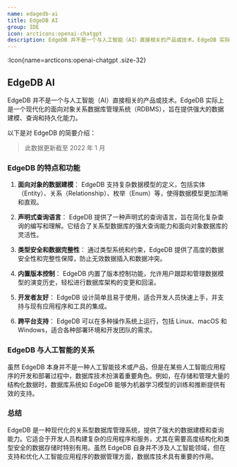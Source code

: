 ```yaml
---
name: edagedb-ai
title: EdgeDB AI
group: IDE
icon: arcticons:openai-chatgpt
description: EdgeDB 并不是一个与人工智能（AI）直接相关的产品或技术。EdgeDB 实际上是一个现代化的面向对象关系数据库管理系统（RDBMS），旨在提供强大的数据建模、查询和持久化能力。
---
```


:Icon{name=arcticons:openai-chatgpt .size-32}

## EdgeDB AI

EdgeDB 并不是一个与人工智能（AI）直接相关的产品或技术。EdgeDB 实际上是一个现代化的面向对象关系数据库管理系统（RDBMS），旨在提供强大的数据建模、查询和持久化能力。


以下是对 EdgeDB 的简要介绍：

> 此数据更新截至 2022 年 1 月

### EdgeDB 的特点和功能

1. **面向对象的数据建模**：
   EdgeDB 支持复杂数据模型的定义，包括实体（Entity）、关系（Relationship）、枚举（Enum）等，使得数据模型更加清晰和直观。

2. **声明式查询语言**：
   EdgeDB 提供了一种声明式的查询语言，旨在简化复杂查询的编写和理解。它结合了关系型数据库的强大查询能力和面向对象数据库的灵活性。

3. **类型安全和数据完整性**：
   通过类型系统和约束，EdgeDB 提供了高度的数据安全性和完整性保障，防止无效数据插入和数据冲突。

4. **内置版本控制**：
   EdgeDB 内置了版本控制功能，允许用户跟踪和管理数据模型的演变历史，轻松进行数据库架构的变更和回滚。

5. **开发者友好**：
   EdgeDB 设计简单且易于使用，适合开发人员快速上手，并支持与现有应用程序和工具的集成。

6. **跨平台支持**：
   EdgeDB 可以在多种操作系统上运行，包括 Linux、macOS 和 Windows，适合各种部署环境和开发团队的需求。

### EdgeDB 与人工智能的关系

虽然 EdgeDB 本身并不是一种人工智能技术或产品，但是在某些人工智能应用程序的开发和部署过程中，数据库技术扮演着重要角色。例如，在存储和管理大量的结构化数据时，数据库系统如 EdgeDB 能够为机器学习模型的训练和推断提供有效的支持。

### 总结

EdgeDB 是一种现代化的关系型数据库管理系统，提供了强大的数据建模和查询能力。它适合于开发人员构建复杂的应用程序和服务，尤其在需要高度结构化和类型安全的数据存储时特别有用。虽然 EdgeDB 自身并不涉及人工智能领域，但在支持和优化人工智能应用程序的数据管理方面，数据库技术具有重要的作用。
